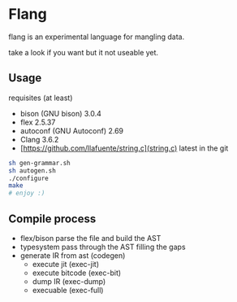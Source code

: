 # Flang

flang is an experimental language for mangling data.

take a look if you want but it not useable yet.

## Usage

requisites (at least)
* bison (GNU bison) 3.0.4
* flex 2.5.37
* autoconf (GNU Autoconf) 2.69
* Clang 3.6.2
* [https://github.com/llafuente/string.c](string.c) latest in the git


```bash
sh gen-grammar.sh
sh autogen.sh
./configure
make
# enjoy :)
```



## Compile process

* flex/bison parse the file and build the AST
* typesystem pass through the AST filling the gaps
* generate IR from ast (codegen)
  * execute jit (exec-jit)
  * execute bitcode (exec-bit)
  * dump IR (exec-dump)
  * execuable (exec-full)
